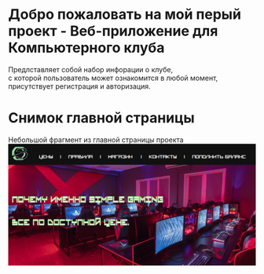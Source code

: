 # Добро пожаловать на мой перый проект - Веб-приложение для Компьютерного клуба
Предлставляет собой набор инфорации о клубе, <br>с которой пользователь может ознакомится в любой момент,<br> присутствует регистрация и авторизация.
# Снимок главной страницы
Небольшой фрагмент из главной страницы проекта 
<img src="img1/Снимок экрана (6).png">
